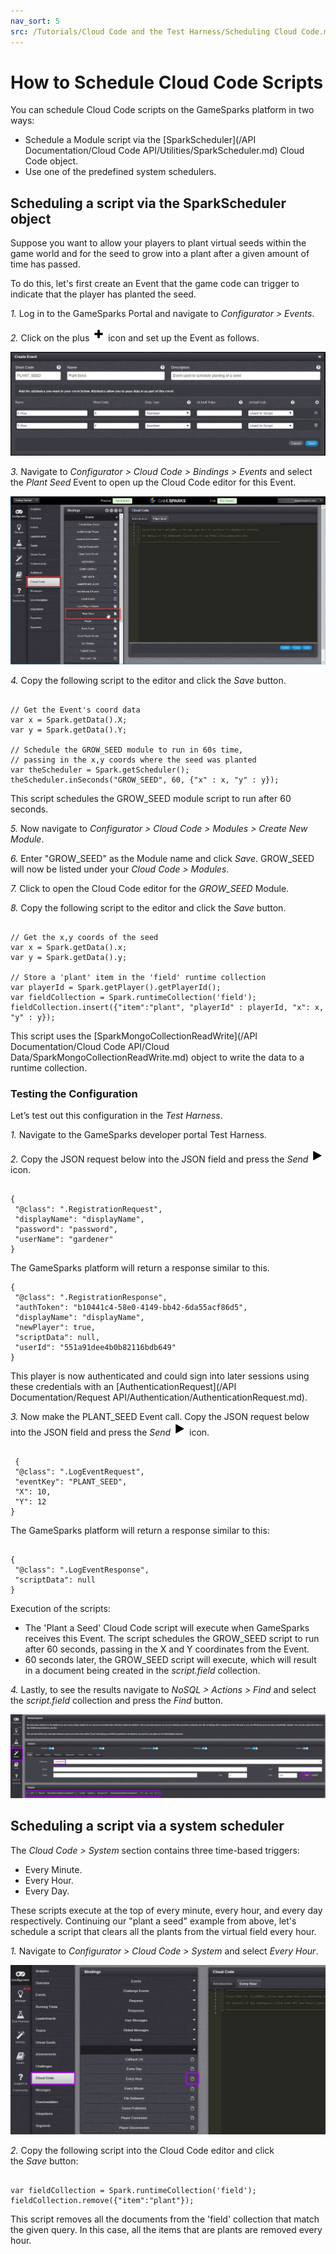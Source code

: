 ```yaml
---
nav_sort: 5
src: /Tutorials/Cloud Code and the Test Harness/Scheduling Cloud Code.md
---
```


# How to Schedule Cloud Code Scripts

You can schedule Cloud Code scripts on the GameSparks platform in two ways:
* Schedule a Module script via the [SparkScheduler](/API Documentation/Cloud Code API/Utilities/SparkScheduler.md) Cloud Code object.
* Use one of the predefined system schedulers.

## Scheduling a script via the SparkScheduler object

Suppose you want to allow your players to plant virtual seeds within the game world and for the seed to grow into a plant after a given amount of time has passed.

To do this, let's first create an Event that the game code can trigger to indicate that the player has planted the seed.

*1.* Log in to the GameSparks Portal and navigate to *Configurator > Events*.

*2.* Click on the plus ![](/img/fa/plus.png) icon and set up the Event as follows.

![](img/Schedule/8.png)

*3.* Navigate to *Configurator > Cloud Code > Bindings > Events* and select the *Plant Seed* Event to open up the Cloud Code editor for this Event.

![](img/Schedule/10.png)

*4.* Copy the following script to the editor and click the *Save* button.

```

// Get the Event's coord data
var x = Spark.getData().X;
var y = Spark.getData().Y;

// Schedule the GROW_SEED module to run in 60s time,
// passing in the x,y coords where the seed was planted
var theScheduler = Spark.getScheduler();
theScheduler.inSeconds("GROW_SEED", 60, {"x" : x, "y" : y});

```

This script schedules the GROW_SEED module script to run after 60 seconds.

*5.* Now navigate to *Configurator > Cloud Code > Modules > Create New Module*.

*6.* Enter "GROW_SEED" as the Module name and click *Save*. GROW_SEED will now be listed under your *Cloud Code > Modules*.

*7.* Click to open the Cloud Code editor for the *GROW_SEED* Module.

*8.* Copy the following script to the editor and click the *Save* button.

```

// Get the x,y coords of the seed
var x = Spark.getData().x;
var y = Spark.getData().y;

// Store a 'plant' item in the 'field' runtime collection
var playerId = Spark.getPlayer().getPlayerId();
var fieldCollection = Spark.runtimeCollection('field');
fieldCollection.insert({"item":"plant", "playerId" : playerId, "x": x, "y" : y});

```

This script uses the [SparkMongoCollectionReadWrite](/API Documentation/Cloud Code API/Cloud Data/SparkMongoCollectionReadWrite.md) object to write the data to a runtime collection.

### Testing the Configuration

Let’s test out this configuration in the *Test Harness*.

*1.* Navigate to the GameSparks developer portal Test Harness.

*2.* Copy the JSON request below into the JSON field and press the *Send* ![](/img/fa/play.png) icon.

```

{
 "@class": ".RegistrationRequest",
 "displayName": "displayName",
 "password": "password",
 "userName": "gardener"
}

```

The GameSparks platform will return a response similar to this.

```    
{
 "@class": ".RegistrationResponse",
 "authToken": "b10441c4-58e0-4149-bb42-6da55acf86d5",
 "displayName": "displayName",
 "newPlayer": true,
 "scriptData": null,
 "userId": "551a91dee4b0b82116bdb649"
}
```

This player is now authenticated and could sign into later sessions using these credentials with an [AuthenticationRequest](/API Documentation/Request API/Authentication/AuthenticationRequest.md).

*3.* Now make the PLANT_SEED Event call. Copy the JSON request below into the JSON field and press the *Send* ![](/img/fa/play.png) icon.

```

 {
 "@class": ".LogEventRequest",
 "eventKey": "PLANT_SEED",
 "X": 10,
 "Y": 12
}

```
The GameSparks platform will return a response similar to this:

```

{
 "@class": ".LogEventResponse",
 "scriptData": null
}

```
Execution of the scripts:
* The 'Plant a Seed' Cloud Code script will execute when GameSparks receives this Event. The script schedules the GROW_SEED script to run after 60 seconds, passing in the X and Y coordinates from the Event.
* 60 seconds later, the GROW_SEED script will execute, which will result in a document being created in the *script.field* collection.

*4.* Lastly, to see the results navigate to *NoSQL > Actions > Find* and select the *script.field* collection and press the *Find* button.

![](img/Schedule/7.png)

## Scheduling a script via a system scheduler

The *Cloud Code > System* section contains three time-based triggers:

* Every Minute.
* Every Hour.
* Every Day.

These scripts execute at the top of every minute, every hour, and every day respectively. Continuing our "plant a seed" example from above, let's schedule a script that clears all the plants from the virtual field every hour.

*1.* Navigate to *Configurator > Cloud Code > System* and select *Every Hour*.

![](img/Schedule/6.png)

*2.* Copy the following script into the Cloud Code editor and click the *Save* button:

```

var fieldCollection = Spark.runtimeCollection('field');
fieldCollection.remove({"item":"plant"});

```

This script removes all the documents from the 'field' collection that match the given query. In this case, all the items that are plants are removed every hour.
